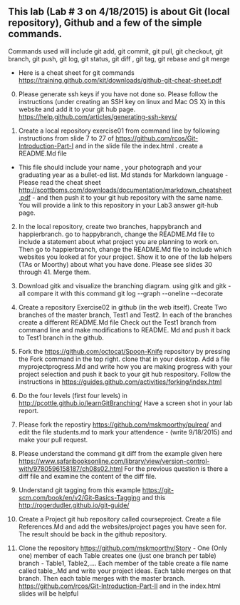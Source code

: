 ## This lab (Lab # 3 on 4/18/2015) is about Git (local repository), Github and a few of the simple commands. 

Commands used will include git add, git commit, git pull, git checkout, git branch, git push, git log, git status, git diff , git tag,  git rebase and git merge


- Here is a cheat sheet for git commands https://training.github.com/kit/downloads/github-git-cheat-sheet.pdf

0. Please generate ssh keys if you have not done so. Please follow the instructions (under creating an SSH key on linux and Mac OS X) in this website and add it to your git hub page. https://help.github.com/articles/generating-ssh-keys/
 

1. Create a local repository exercise01 from command line by following instructions
from slide 7 to 27 of https://github.com/rcos/Git-Introduction-Part-I and in the slide file the index.html  . create a README.Md file
- This file should include your name , your photograph and your graduating
year as a bullet-ed list. Md stands for Markdown language - Please
read the cheat sheet http://scottboms.com/downloads/documentation/markdown_cheatsheet.pdf - and then push it to your git hub repository with the same name.
You will provide a link to this repository in your Lab3 answer git-hub page.

2. In the local repository, create two branches, happybranch and happierbranch.
 go to happybranch, change the README.Md file to include a statement about what project you are planning to work on. Then go to happierbranch, change the
README.Md file to include which websites you looked at for your project.
Show it to one of the lab helpers (TAs or Moorthy) about what you have done. Please see slides 30 through 41. Merge them. 

3.   Download gitk and visualize the branching diagram. using gitk and gitk -all  compare it with this command
git log --graph --oneline --decorate

4.  Create a repository Exercise02 in github (in the web itself). Create Two branches of the master branch,
Test1 and Test2. In each of the branches create a different README.Md file Check out the Test1 branch from command line and make modifications to README. Md and push it back to Test1 branch in the github.

5. Fork the https://github.com/octocat/Spoon-Knife repository by pressing the Fork command in the top right.
clone that in your desktop. Add a file myprojectprogress.Md and write how you are making progress with your project selection and push it back to your git hub respository. Follow the instructions in https://guides.github.com/activities/forking/index.html

6. Do the four levels (first four levels) in http://pcottle.github.io/learnGitBranching/ Have a screen shot  in your lab report.

65. Please fork the repostiry https://github.com/mskmoorthy/pulreq/ and edit the file students.md to mark your attendence - (write 9/18/2015) and make your pull request.

7. Please understand the command git diff from the example given here https://www.safaribooksonline.com/library/view/version-control-with/9780596158187/ch08s02.html For the previous question is there a diff file and examine the content of the diff file.

8. Understand git tagging from this example https://git-scm.com/book/en/v2/Git-Basics-Tagging and this http://rogerdudler.github.io/git-guide/

9. Create a Project git hub repository called courseproject. Create a file References.Md and add the websites/project pages you have seen for. The result should be back in the github repository.

10. Clone the repository https://github.com/mskmoorthy/Story - One (Only one) member of each Table creates one (just one branch per table) branch - Table1, Table2,....
Each member of the table create a file name called table_<number>.Md and write your project ideas. Each table merges on that branch. Then each table merges with the master branch. https://github.com/rcos/Git-Introduction-Part-II and in the index.html slides will be helpful
